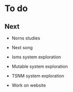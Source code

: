 # To do

## Next
- Norns studies

- Next song

- Isms system exploration
- Mutable system exploration
- TSNM system exploration

- Work on website